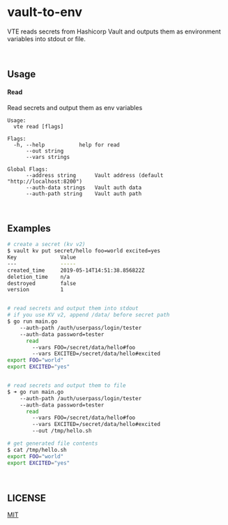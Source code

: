 # vault-to-env

VTE reads secrets from Hashicorp Vault and outputs them as environment variables into stdout or file.

<br />

## Usage

#### Read
Read secrets and output them as env variables

```
Usage:
  vte read [flags]

Flags:
  -h, --help           help for read
      --out string
      --vars strings

Global Flags:
      --address string      Vault address (default "http://localhost:8200")
      --auth-data strings   Vault auth data
      --auth-path string    Vault auth path
```

<br />

## Examples

```bash
# create a secret (kv v2)
$ vault kv put secret/hello foo=world excited=yes
Key              Value
---              -----
created_time     2019-05-14T14:51:38.856822Z
deletion_time    n/a
destroyed        false
version          1


# read secrets and output them into stdout
# if you use KV v2, append /data/ before secret path
$ go run main.go
    --auth-path /auth/userpass/login/tester
    --auth-data password=tester
      read
        --vars FOO=/secret/data/hello#foo
        --vars EXCITED=/secret/data/hello#excited
export FOO="world"
export EXCITED="yes"


# read secrets and output them to file
$ ➜ go run main.go
    --auth-path /auth/userpass/login/tester
    --auth-data password=tester
      read
        --vars FOO=/secret/data/hello#foo
        --vars EXCITED=/secret/data/hello#excited
        --out /tmp/hello.sh

# get generated file contents
$ cat /tmp/hello.sh
export FOO="world"
export EXCITED="yes"
```

<br />

## LICENSE
[MIT](./license)
